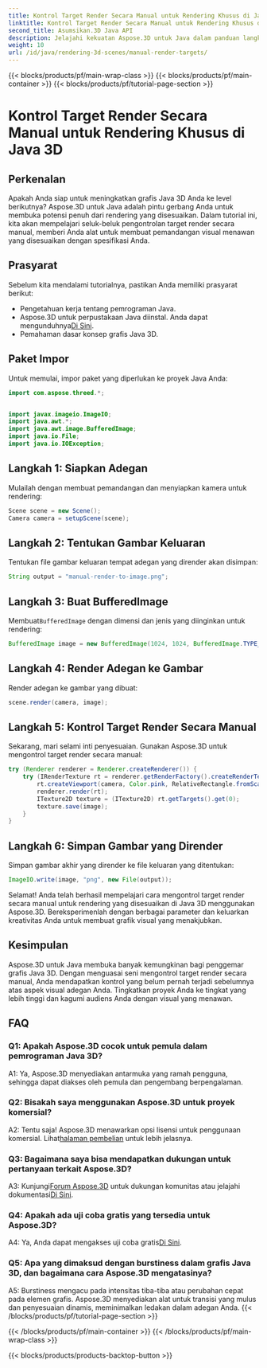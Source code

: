 ```yaml
---
title: Kontrol Target Render Secara Manual untuk Rendering Khusus di Java 3D
linktitle: Kontrol Target Render Secara Manual untuk Rendering Khusus di Java 3D
second_title: Asumsikan.3D Java API
description: Jelajahi kekuatan Aspose.3D untuk Java dalam panduan langkah demi langkah ini. Kontrol target render secara manual untuk grafis Java 3D kustom yang menakjubkan.
weight: 10
url: /id/java/rendering-3d-scenes/manual-render-targets/
---
```


{{< blocks/products/pf/main-wrap-class >}}
{{< blocks/products/pf/main-container >}}
{{< blocks/products/pf/tutorial-page-section >}}

# Kontrol Target Render Secara Manual untuk Rendering Khusus di Java 3D

## Perkenalan

Apakah Anda siap untuk meningkatkan grafis Java 3D Anda ke level berikutnya? Aspose.3D untuk Java adalah pintu gerbang Anda untuk membuka potensi penuh dari rendering yang disesuaikan. Dalam tutorial ini, kita akan mempelajari seluk-beluk pengontrolan target render secara manual, memberi Anda alat untuk membuat pemandangan visual menawan yang disesuaikan dengan spesifikasi Anda.

## Prasyarat

Sebelum kita mendalami tutorialnya, pastikan Anda memiliki prasyarat berikut:

- Pengetahuan kerja tentang pemrograman Java.
-  Aspose.3D untuk perpustakaan Java diinstal. Anda dapat mengunduhnya[Di Sini](https://releases.aspose.com/3d/java/).
- Pemahaman dasar konsep grafis Java 3D.

## Paket Impor

Untuk memulai, impor paket yang diperlukan ke proyek Java Anda:

```java
import com.aspose.threed.*;


import javax.imageio.ImageIO;
import java.awt.*;
import java.awt.image.BufferedImage;
import java.io.File;
import java.io.IOException;
```

## Langkah 1: Siapkan Adegan

Mulailah dengan membuat pemandangan dan menyiapkan kamera untuk rendering:

```java
Scene scene = new Scene();
Camera camera = setupScene(scene);
```

## Langkah 2: Tentukan Gambar Keluaran

Tentukan file gambar keluaran tempat adegan yang dirender akan disimpan:

```java
String output = "manual-render-to-image.png";
```

## Langkah 3: Buat BufferedImage

 Membuat`BufferedImage` dengan dimensi dan jenis yang diinginkan untuk rendering:

```java
BufferedImage image = new BufferedImage(1024, 1024, BufferedImage.TYPE_3BYTE_BGR);
```

## Langkah 4: Render Adegan ke Gambar

Render adegan ke gambar yang dibuat:

```java
scene.render(camera, image);
```

## Langkah 5: Kontrol Target Render Secara Manual

Sekarang, mari selami inti penyesuaian. Gunakan Aspose.3D untuk mengontrol target render secara manual:

```java
try (Renderer renderer = Renderer.createRenderer()) {
    try (IRenderTexture rt = renderer.getRenderFactory().createRenderTexture(new RenderParameters(), 1, image.getWidth(), image.getHeight())) {
        rt.createViewport(camera, Color.pink, RelativeRectangle.fromScale(0, 0, 1, 1));
        renderer.render(rt);
        ITexture2D texture = (ITexture2D) rt.getTargets().get(0);
        texture.save(image);
    }
}
```

## Langkah 6: Simpan Gambar yang Dirender

Simpan gambar akhir yang dirender ke file keluaran yang ditentukan:

```java
ImageIO.write(image, "png", new File(output));
```

Selamat! Anda telah berhasil mempelajari cara mengontrol target render secara manual untuk rendering yang disesuaikan di Java 3D menggunakan Aspose.3D. Bereksperimenlah dengan berbagai parameter dan keluarkan kreativitas Anda untuk membuat grafik visual yang menakjubkan.

## Kesimpulan

Aspose.3D untuk Java membuka banyak kemungkinan bagi penggemar grafis Java 3D. Dengan menguasai seni mengontrol target render secara manual, Anda mendapatkan kontrol yang belum pernah terjadi sebelumnya atas aspek visual adegan Anda. Tingkatkan proyek Anda ke tingkat yang lebih tinggi dan kagumi audiens Anda dengan visual yang menawan.

## FAQ

### Q1: Apakah Aspose.3D cocok untuk pemula dalam pemrograman Java 3D?

A1: Ya, Aspose.3D menyediakan antarmuka yang ramah pengguna, sehingga dapat diakses oleh pemula dan pengembang berpengalaman.

### Q2: Bisakah saya menggunakan Aspose.3D untuk proyek komersial?

 A2: Tentu saja! Aspose.3D menawarkan opsi lisensi untuk penggunaan komersial. Lihat[halaman pembelian](https://purchase.aspose.com/buy) untuk lebih jelasnya.

### Q3: Bagaimana saya bisa mendapatkan dukungan untuk pertanyaan terkait Aspose.3D?

 A3: Kunjungi[Forum Aspose.3D](https://forum.aspose.com/c/3d/18) untuk dukungan komunitas atau jelajahi dokumentasi[Di Sini](https://reference.aspose.com/3d/java/).

### Q4: Apakah ada uji coba gratis yang tersedia untuk Aspose.3D?

 A4: Ya, Anda dapat mengakses uji coba gratis[Di Sini](https://releases.aspose.com/).

### Q5: Apa yang dimaksud dengan burstiness dalam grafis Java 3D, dan bagaimana cara Aspose.3D mengatasinya?

A5: Burstiness mengacu pada intensitas tiba-tiba atau perubahan cepat pada elemen grafis. Aspose.3D menyediakan alat untuk transisi yang mulus dan penyesuaian dinamis, meminimalkan ledakan dalam adegan Anda.
{{< /blocks/products/pf/tutorial-page-section >}}

{{< /blocks/products/pf/main-container >}}
{{< /blocks/products/pf/main-wrap-class >}}

{{< blocks/products/products-backtop-button >}}
